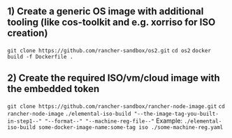 ## 1) Create a generic OS image with additional tooling (like cos-toolkit and e.g. xorriso for ISO creation)
`git clone https://github.com/rancher-sandbox/os2.git`
`cd os2`
`docker build -f Dockerfile .`

## 2) Create the required ISO/vm/cloud image with the embedded token
`git clone https://github.com/rancher-sandbox/rancher-node-image.git`
`cd rancher-node-image`
`./elemental-iso-build "--the-image-tag-you-built-in-step1--" "--format--" "--machine-reg-file--"`
Example: `./elemental-iso-build some-docker-image-name:some-tag iso ./some-machine-reg.yaml`